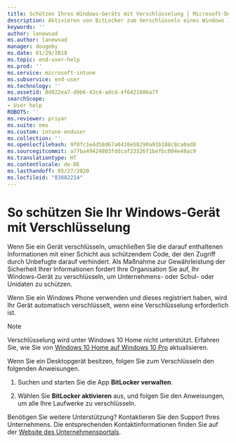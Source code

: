 ```yaml
---
title: Schützen Ihres Windows-Geräts mit Verschlüsselung | Microsoft-Dokumentation
description: Aktivieren von BitLocker zum Verschlüsseln eines Windows 10-Geräts
keywords: ''
author: lenewsad
ms.author: lanewsad
manager: dougeby
ms.date: 01/29/2018
ms.topic: end-user-help
ms.prod: ''
ms.service: microsoft-intune
ms.subservice: end-user
ms.technology: ''
ms.assetid: 8d022ea7-d9b6-43c4-adcd-4f6421606a7f
searchScope:
- User help
ROBOTS: ''
ms.reviewer: priyar
ms.suite: ems
ms.custom: intune-enduser
ms.collection: ''
ms.openlocfilehash: 9f0fc1e4d58d67a0410e58290a91b188c8ca0ad8
ms.sourcegitcommit: a77ba49424803fddcaf23326f1befbc004e48ac9
ms.translationtype: HT
ms.contentlocale: de-DE
ms.lasthandoff: 05/27/2020
ms.locfileid: "83882214"
---
```

# <a name="how-to-protect-your-windows-device-using-encryption"></a>So schützen Sie Ihr Windows-Gerät mit Verschlüsselung

Wenn Sie ein Gerät verschlüsseln, umschließen Sie die darauf enthaltenen Informationen mit einer Schicht aus schützendem Code, der den Zugriff durch Unbefugte darauf verhindert. Als Maßnahme zur Gewährleistung der Sicherheit Ihrer Informationen fordert Ihre Organisation Sie auf, Ihr Windows-Gerät zu verschlüsseln, um Unternehmens- oder Schul- oder Unidaten zu schützen. 

Wenn Sie ein Windows Phone verwenden und dieses registriert haben, wird Ihr Gerät automatisch verschlüsselt, wenn eine Verschlüsselung erforderlich ist.

> [!Note]
> Verschlüsselung wird unter Windows 10 Home nicht unterstützt. Erfahren Sie, wie Sie von [Windows 10 Home auf Windows 10 Pro](https://support.microsoft.com/help/12384/windows-10-upgrading-home-to-pro) aktualisieren.


Wenn Sie ein Desktopgerät besitzen, folgen Sie zum Verschlüsseln den folgenden Anweisungen.

1. Suchen und starten Sie die App **BitLocker verwalten**.

2. Wählen Sie **BitLocker aktivieren** aus, und folgen Sie den Anweisungen, um alle Ihre Laufwerke zu verschlüsseln.

Benötigen Sie weitere Unterstützung? Kontaktieren Sie den Support Ihres Unternehmens. Die entsprechenden Kontaktinformationen finden Sie auf der [Website des Unternehmensportals](https://go.microsoft.com/fwlink/?linkid=2010980).
